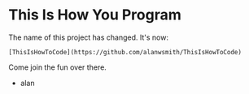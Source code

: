 This Is How You Program
=======================

The name of this project has changed. It's now:

    [ThisIsHowToCode](https://github.com/alanwsmith/ThisIsHowToCode)

Come join the fun over there. 

- alan 




